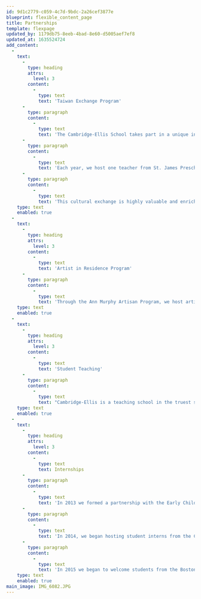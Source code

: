 ```yaml
---
id: 9d1c2779-c059-4c7d-9bdc-2a26cef3877e
blueprint: flexible_content_page
title: Partnerships
template: flexpage
updated_by: 1179db75-8eeb-4bad-8e60-d5005aef7ef8
updated_at: 1635524724
add_content:
  -
    text:
      -
        type: heading
        attrs:
          level: 3
        content:
          -
            type: text
            text: 'Taiwan Exchange Program'
      -
        type: paragraph
        content:
          -
            type: text
            text: 'The Cambridge-Ellis School takes part in a unique international cultural exchange program with a school in Taiwan, St. James Preschool.'
      -
        type: paragraph
        content:
          -
            type: text
            text: 'Each year, we host one teacher from St. James Preschool, who teaches in our Mandarin Program at CES. We send two of our own teachers to Taiwan each summer to teach in the St. James summer English program.'
      -
        type: paragraph
        content:
          -
            type: text
            text: 'This cultural exchange is highly valuable and enriching to both our teaching communities and fosters understanding and cross-cultural relationships.'
    type: text
    enabled: true
  -
    text:
      -
        type: heading
        attrs:
          level: 3
        content:
          -
            type: text
            text: 'Artist in Residence Program'
      -
        type: paragraph
        content:
          -
            type: text
            text: 'Through the Ann Murphy Artisan Program, we host artists in residence every year. Recent themes included dance, textile, and healthy cooking. For each of the themes we invite artists, musicians, specialists such as bee keepers, chefs, dancers or story tellers to work directly with our children and introduce their art.'
    type: text
    enabled: true
  -
    text:
      -
        type: heading
        attrs:
          level: 3
        content:
          -
            type: text
            text: 'Student Teaching'
      -
        type: paragraph
        content:
          -
            type: text
            text: "Cambridge-Ellis is a teaching school in the truest sense and we mentor a number of student teachers every year from universities including Wheelock College, Lesley University,\_Tufts University,\_and the University of Massachusetts."
    type: text
    enabled: true
  -
    text:
      -
        type: heading
        attrs:
          level: 3
        content:
          -
            type: text
            text: Internships
      -
        type: paragraph
        content:
          -
            type: text
            text: 'In 2013 we formed a partnership with the Early Childhood Program at the Cambridge, Rindge and Latin School. We visit their classroom for activities and host their student teachers for observations and internships at CES.'
      -
        type: paragraph
        content:
          -
            type: text
            text: 'In 2014, we began hosting student interns from the Cambridge Community Charter School. Student Interns from CCCS are seniors in High School and complete 100 hours during their internship. Completing an internship in a community organization is a requirement for graduation.'
      -
        type: paragraph
        content:
          -
            type: text
            text: 'In 2015 we began to welcome students from the Boston Arts Academy to volunteer during their community day. Students performed for CES children and offered an instrument petting zoo.'
    type: text
    enabled: true
main_image: IMG_6082.JPG
---
```

